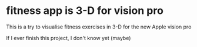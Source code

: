 # fitness app is 3-D for vision pro

This is a try to visualise fitness exercises in 3-D for the new Apple vision pro

If I ever finish this project, I don't know yet (maybe)

